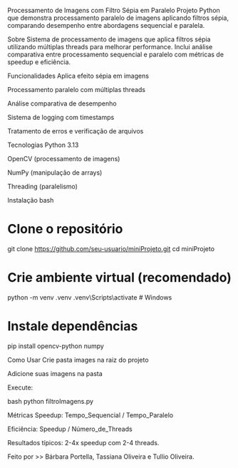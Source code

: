 Processamento de Imagens com Filtro Sépia em Paralelo
Projeto Python que demonstra processamento paralelo de imagens aplicando filtros sépia, comparando desempenho entre abordagens sequencial e paralela.

Sobre
Sistema de processamento de imagens que aplica filtros sépia utilizando múltiplas threads para melhorar performance. Inclui análise comparativa entre processamento sequencial e paralelo com métricas de speedup e eficiência.

Funcionalidades
Aplica efeito sépia em imagens

Processamento paralelo com múltiplas threads

Análise comparativa de desempenho

Sistema de logging com timestamps

Tratamento de erros e verificação de arquivos

Tecnologias
Python 3.13

OpenCV (processamento de imagens)

NumPy (manipulação de arrays)

Threading (paralelismo)

Instalação
bash
# Clone o repositório
git clone https://github.com/seu-usuario/miniProjeto.git
cd miniProjeto

# Crie ambiente virtual (recomendado)
python -m venv .venv
.venv\Scripts\activate  # Windows

# Instale dependências
pip install opencv-python numpy

Como Usar
Crie pasta images na raiz do projeto

Adicione suas imagens na pasta

Execute:

bash
python filtroImagens.py

Métricas
Speedup: Tempo_Sequencial / Tempo_Paralelo

Eficiência: Speedup / Número_de_Threads

Resultados típicos: 2-4x speedup com 2-4 threads.

Feito por >> Bárbara Portella, Tassiana Oliveira e Tullio Oliveira.
